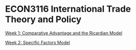 # ECON3116 International Trade Theory and Policy

[Week 1:  Comparative Advantage and the Ricardian Model](./week1/week1.md)

[Week 2: Specific Factors Model](./week2/week2.md)